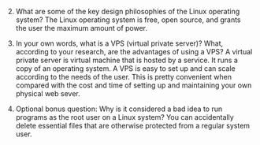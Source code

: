2. What are some of the key design philosophies of the Linux operating system?
The Linux operating system is free, open source, and grants the user the maximum amount of power.

3. In your own words, what is a VPS (virtual private server)? What, according to your research, are the advantages of using a VPS?
A virtual private server is virtual machine that is hosted by a service. It runs a copy of an operating system. A VPS is easy to set up and can scale according to the needs of the user. This is pretty convenient when compared with the cost and time of setting up and maintaining your own physical web sever.

4. Optional bonus question: Why is it considered a bad idea to run programs as the root user on a Linux system?
You can accidentally delete essential files that are otherwise protected from a regular system user.
